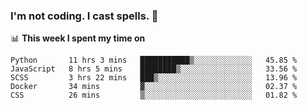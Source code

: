 ### I'm not coding. I cast spells. 🎩

📊 **This week I spent my time on**
<!--START_SECTION:waka-->
```text
Python       11 hrs 3 mins   ███████████▒░░░░░░░░░░░░░   45.85 % 
JavaScript   8 hrs 5 mins    ████████▒░░░░░░░░░░░░░░░░   33.56 % 
SCSS         3 hrs 22 mins   ███▒░░░░░░░░░░░░░░░░░░░░░   13.96 % 
Docker       34 mins         ▓░░░░░░░░░░░░░░░░░░░░░░░░   02.37 % 
CSS          26 mins         ▒░░░░░░░░░░░░░░░░░░░░░░░░   01.82 % 
```
<!--END_SECTION:waka-->
